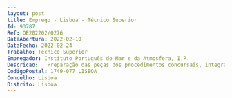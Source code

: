 ```yaml
--- 
layout: post
title: Emprego - Lisboa - Técnico Superior
Id: 93787
Ref: OE202202/0276
DataAbertura: 2022-02-10
DataFecho: 2022-02-24
Trabalho: Técnico Superior
Empregador: Instituto Português do Mar e da Atmosfera, I.P.
Descricao:   Preparação das peças dos procedimentos concursais, integração em júris de concursos e execução das formalidades legais subsequentes ao despacho de adjudicação   Acompanhamento e gestão da execução dos contratos transversais ao IPMA, I.P. que tem por objeto a contratação de bens e serviços e empreitadas.
CodigoPostal: 1749-077 LISBOA
Concelho: Lisboa
Distrito: Lisboa
--- 
```

